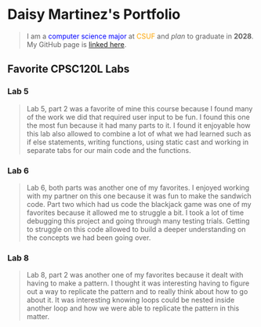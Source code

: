 
# Daisy Martinez's Portfolio

> I am a <span style="color:blue">computer science major</span> at <span style="color:orange">CSUF</span> and *plan* to graduate in **2028**.
My GitHub page is [linked here](http://github.com/daisycalel).


## Favorite CPSC120L Labs

### Lab 5

> Lab 5, part 2 was a favorite of mine this course because I found many of 
the work we did that required user input to be fun. I found this one the most fun 
because it had many parts to it. I found it enjoyable how this lab also allowed to
combine a lot of what we had learned such as if else statements, writing functions, 
using static cast and working in separate tabs for our main code and the functions.

### Lab 6
> Lab 6, both parts was another one of my favorites. I enjoyed working with my 
partner on this one because it was fun to make the sandwich code. Part two which
had us code the blackjack game was one of my favorites because it allowed me to
struggle a bit. I took a lot of time debugging this project and going through 
many testing trials. Getting to struggle on this code allowed to build a deeper
understanding on the concepts we had been going over.

### Lab 8
> Lab 8, part 2 was another one of my favorites because it dealt with having to make 
a pattern. I thought it was interesting having to figure out a way to replicate the 
pattern and to really think about how to go about it. It was interesting knowing loops 
could be nested inside another loop and how we were able to replicate the pattern in 
this matter.